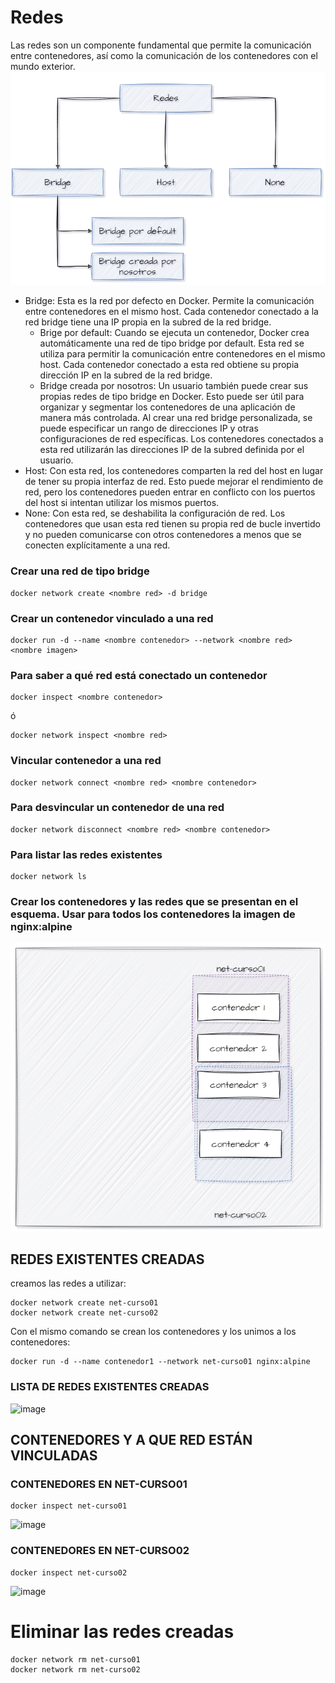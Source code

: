 # Redes
Las redes son un componente fundamental que permite la comunicación entre contenedores, así como la comunicación de los contenedores con el mundo exterior. 
![Imagen](imagenes/redes.PNG)
- Bridge: Esta es la red por defecto en Docker. Permite la comunicación entre contenedores en el mismo host. Cada contenedor conectado a la red bridge tiene una IP propia en la subred de la red bridge.
    -  Brige por default: Cuando se ejecuta un contenedor, Docker crea automáticamente una red de tipo bridge por default. Esta red se utiliza para permitir la comunicación entre contenedores en el mismo host. Cada contenedor conectado a esta red obtiene su propia dirección IP en la subred de la red bridge.
    - Bridge creada por nosotros: Un usuario también puede crear sus propias redes de tipo bridge en Docker. Esto puede ser útil para organizar y segmentar los contenedores de una aplicación de manera más controlada. Al crear una red bridge personalizada, se puede especificar un rango de direcciones IP y otras configuraciones de red específicas. Los contenedores conectados a esta red utilizarán las direcciones IP de la subred definida por el usuario.
- Host: Con esta red, los contenedores comparten la red del host en lugar de tener su propia interfaz de red. Esto puede mejorar el rendimiento de red, pero los contenedores pueden entrar en conflicto con los puertos del host si intentan utilizar los mismos puertos.
- None: Con esta red, se deshabilita la configuración de red. Los contenedores que usan esta red tienen su propia red de bucle invertido y no pueden comunicarse con otros contenedores a menos que se conecten explícitamente a una red.

### Crear una red de tipo bridge

```
docker network create <nombre red> -d bridge
```

### Crear un contenedor vinculado a una red

```
docker run -d --name <nombre contenedor> --network <nombre red> <nombre imagen>
```

### Para saber a qué red está conectado un contenedor

```
docker inspect <nombre contenedor>
```
ó
```
docker network inspect <nombre red> 
```

### Vincular contenedor a una red
```
docker network connect <nombre red> <nombre contenedor>
```

### Para desvincular un contenedor de una red
```
docker network disconnect <nombre red> <nombre contenedor>
```

### Para listar las redes existentes
```
docker network ls
```

### Crear los contenedores y las redes que se presentan en el esquema. Usar para todos los contenedores la imagen de nginx:alpine

![Imagen](imagenes/esquema-ejercicio-redes.PNG)
## REDES EXISTENTES CREADAS
creamos las redes a utilizar:
```
docker network create net-curso01
docker network create net-curso02
```
Con el mismo comando se crean los contenedores y los unimos a los contenedores:
```
docker run -d --name contenedor1 --network net-curso01 nginx:alpine
```
### LISTA DE REDES EXISTENTES CREADAS
![image](https://github.com/kelly-sangoluisa/2024A-ISWD633-GR1/assets/94008979/45640a4d-ca02-40bb-ae4c-d188c5f05ab2)

## CONTENEDORES Y A QUE RED ESTÁN VINCULADAS

### CONTENEDORES EN NET-CURSO01
```
docker inspect net-curso01
```
![image](https://github.com/kelly-sangoluisa/2024A-ISWD633-GR1/assets/94008979/e9ad061a-ca80-4d9f-8640-591e309097b4)

###  CONTENEDORES EN NET-CURSO02
```
docker inspect net-curso02
```
![image](https://github.com/kelly-sangoluisa/2024A-ISWD633-GR1/assets/94008979/52c26353-4962-4e86-8eb9-55ed18f1555d)

# Eliminar las redes creadas
```
docker network rm net-curso01
docker network rm net-curso02
```

